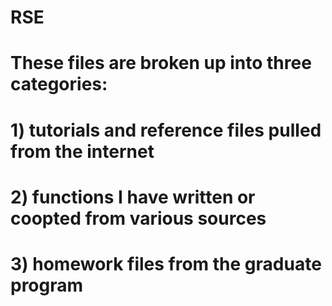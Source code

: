 # RSE
# These files are broken up into three categories:
# 1) tutorials and reference files pulled from the internet
# 2) functions I have written or coopted from various sources
# 3) homework files from the graduate program
